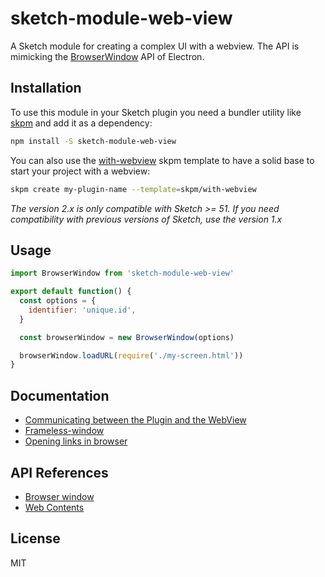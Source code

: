 # sketch-module-web-view

A Sketch module for creating a complex UI with a webview. The API is mimicking the [BrowserWindow](https://electronjs.org/docs/api/browser-window) API of Electron.

## Installation

To use this module in your Sketch plugin you need a bundler utility like [skpm](https://github.com/skpm/skpm) and add it as a dependency:

```bash
npm install -S sketch-module-web-view
```

You can also use the [with-webview](https://github.com/skpm/with-webview) skpm template to have a solid base to start your project with a webview:

```bash
skpm create my-plugin-name --template=skpm/with-webview
```

_The version 2.x is only compatible with Sketch >= 51. If you need compatibility with previous versions of Sketch, use the version 1.x_

## Usage

```js
import BrowserWindow from 'sketch-module-web-view'

export default function() {
  const options = {
    identifier: 'unique.id',
  }

  const browserWindow = new BrowserWindow(options)

  browserWindow.loadURL(require('./my-screen.html'))
}
```

## Documentation

- [Communicating between the Plugin and the WebView](/docs/communication-plugin-webview.md)
- [Frameless-window](/docs/frameless-window.md)
- [Opening links in browser](/docs/opening-links-in-browser.md)

## API References

- [Browser window](/docs/browser-window.md)
- [Web Contents](/docs/web-contents.md)

## License

MIT
